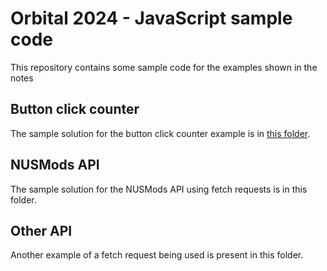 # Orbital 2024 - JavaScript sample code
This repository contains some sample code for the examples shown in the notes
## Button click counter
The sample solution for the button click counter example is in [this folder](./click-counter).
## NUSMods API
The sample solution for the NUSMods API using fetch requests is in this folder.
## Other API
Another example of a fetch request being used is present in this folder.
